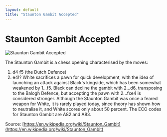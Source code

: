 ```yaml
---
layout: default
title: "Staunton Gambit Accepted"
---
```


# Staunton Gambit Accepted

![Staunton Gambit Accepted](https://www.thechesswebsite.com/wp-content/uploads/2014/05/staunton-gambit-accepted-featured.jpg)

The  Staunton Gambit is a chess opening characterised by the moves:

1. d4 f5 (the Dutch Defence)
2. e4!?
White sacrifices a pawn for quick development, with the idea of launching an attack against Black's kingside, which has been somewhat weakened by 1...f5. Black can decline the gambit with 2...d6, transposing to the Balogh Defence, but accepting the pawn with 2...fxe4 is considered stronger.
Although the Staunton Gambit was once a feared weapon for White, it is rarely played today, since theory has shown how to neutralise it, and White scores only about 50 percent.
The ECO codes for Staunton Gambit are A82 and A83.

Source: [https://en.wikipedia.org/wiki/Staunton_Gambit](https://en.wikipedia.org/wiki/Staunton_Gambit)
